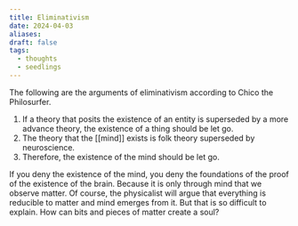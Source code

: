 ```yaml
---
title: Eliminativism
date: 2024-04-03
aliases: 
draft: false
tags:
  - thoughts
  - seedlings
---
```

The following are the arguments of eliminativism according to Chico the Philosurfer.

1. If a theory that posits the existence of an entity is superseded by a more advance theory, the existence of a thing should be let go.
2. The theory that the [[mind]] exists is folk theory superseded by neuroscience.
3. Therefore, the existence of the mind should be let go.

If you deny the existence of the mind, you deny the foundations of the proof of the existence of the brain. Because it is only through mind that we observe matter. Of course, the physicalist will argue that everything is reducible to matter and mind emerges from it. But that is so difficult to explain. How can bits and pieces of matter create a soul?